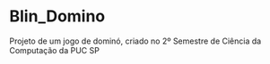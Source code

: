 # Blin_Domino
Projeto de um jogo de dominó, criado no 2º Semestre de Ciência da Computação da PUC SP
